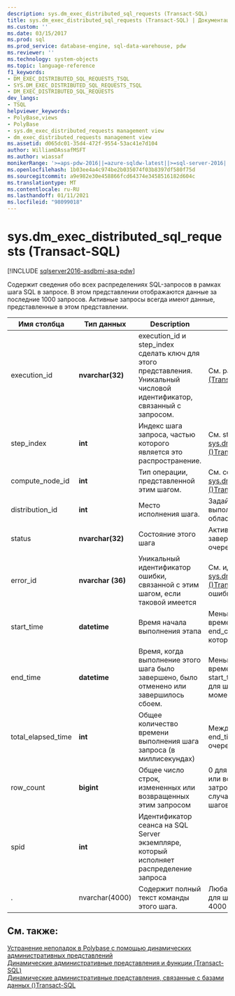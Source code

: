 ```yaml
---
description: sys.dm_exec_distributed_sql_requests (Transact-SQL)
title: sys.dm_exec_distributed_sql_requests (Transact-SQL) | Документация Майкрософт
ms.custom: ''
ms.date: 03/15/2017
ms.prod: sql
ms.prod_service: database-engine, sql-data-warehouse, pdw
ms.reviewer: ''
ms.technology: system-objects
ms.topic: language-reference
f1_keywords:
- DM_EXEC_DISTRIBUTED_SQL_REQUESTS_TSQL
- SYS.DM_EXEC_DISTRIBUTED_SQL_REQUESTS_TSQL
- DM_EXEC_DISTRIBUTED_SQL_REQUESTS
dev_langs:
- TSQL
helpviewer_keywords:
- PolyBase,views
- PolyBase
- sys.dm_exec_distributed_requests management view
- dm_exec_distributed_requests management view
ms.assetid: d065dc01-35d4-472f-9554-53ac41e7d104
author: WilliamDAssafMSFT
ms.author: wiassaf
monikerRange: '>=aps-pdw-2016||=azure-sqldw-latest||>=sql-server-2016||>=sql-server-linux-2017||=azuresqldb-mi-current'
ms.openlocfilehash: 1b03ee4a4c974be2b035074f03b8397df580f75d
ms.sourcegitcommit: a9e982e30e458866fcd64374e3458516182d604c
ms.translationtype: MT
ms.contentlocale: ru-RU
ms.lasthandoff: 01/11/2021
ms.locfileid: "98099018"
---
```

# <a name="sysdm_exec_distributed_sql_requests-transact-sql"></a>sys.dm_exec_distributed_sql_requests (Transact-SQL)
[!INCLUDE [sqlserver2016-asdbmi-asa-pdw](../../includes/applies-to-version/sqlserver2016-asdbmi-asa-pdw.md)]

  Содержит сведения обо всех распределениях SQL-запросов в рамках шага SQL в запросе.  В этом представлении отображаются данные за последние 1000 запросов. Активные запросы всегда имеют данные, представленные в этом представлении.  
  
|Имя столбца|Тип данных|Description|Диапазон|  
|-----------------|---------------|-----------------|-----------|  
|execution_id|**nvarchar(32)**|execution_id и step_index сделать ключ для этого представления. Уникальный числовой идентификатор, связанный с запросом.|См. раздел ID в [sys.dm_exec_requests &#40;Transact-SQL&#41;](../../relational-databases/system-dynamic-management-views/sys-dm-exec-requests-transact-sql.md)|  
|step_index|**int**|Индекс шага запроса, частью которого является это распространение.|См. step_index в [sys.dm_exec_distributed_request_steps &#40;&#41;Transact-SQL ](../../relational-databases/system-dynamic-management-views/sys-dm-exec-distributed-request-steps-transact-sql.md).|  
|compute_node_id|**int**|Тип операции, представленной этим шагом.|См. compute_node_id в [sys.dm_exec_compute_nodes &#40;&#41;Transact-SQL ](../../relational-databases/system-dynamic-management-views/sys-dm-exec-compute-nodes-transact-sql.md).|  
|distribution_id|**int**|Место исполнения шага.|Задайте значение-1 для запросов, выполняемых в области узла, а не в области распространения.|  
|status|**nvarchar(32)**|Состояние этого шага|Активный, отмененный, завершенный, сбой, поставлен в очередь|  
|error_id|**nvarchar (36)**|Уникальный идентификатор ошибки, связанной с этим шагом, если таковой имеется|См. идентификатор [sys.dm_exec_compute_node_errors &#40;&#41;Transact-SQL ](../../relational-databases/system-dynamic-management-views/sys-dm-exec-compute-node-errors-transact-sql.md), значение null, если ошибка не возникла.|  
|start_time|**datetime**|Время начала выполнения этапа|Меньше или равно текущему времени и больше или равно end_compile_time запроса, к которому относится этот шаг.|  
|end_time|**datetime**|Время, когда выполнение этого шага было завершено, было отменено или завершилось сбоем.|Меньшее или равное текущему времени и больше или равно start_time, установите значение NULL для шагов, выполняемых в данный момент или в очереди.|  
|total_elapsed_time|**int**|Общее количество времени выполнения шага запроса (в миллисекундах)|Между 0 и разностью между end_time и start_time. 0 для шагов в очереди.|  
|row_count|**bigint**|Общее число строк, измененных или возвращенных этим запросом|0 для шагов, которые не изменяют или возвращают данные, количество затронутых строк в противном случае. Задайте значение-1 для шагов DMS.|  
|spid|**int**|Идентификатор сеанса на SQL Server экземпляре, который исполняет распределение запроса||  
|.|nvarchar(4000)|Содержит полный текст команды этого шага.|Любая допустимая строка запроса для шага. Усекается, если длиннее 4000 символов.|  
  
## <a name="see-also"></a>См. также:  
 [Устранение неполадок в Polybase с помощью динамических административных представлений](/previous-versions/sql/sql-server-2016/mt146389(v=sql.130))   
 [Динамические административные представления и функции (Transact-SQL)](~/relational-databases/system-dynamic-management-views/system-dynamic-management-views.md)   
 [Динамические административные представления, связанные с базами данных &#40;&#41;Transact-SQL ](../../relational-databases/system-dynamic-management-views/database-related-dynamic-management-views-transact-sql.md)  
  

